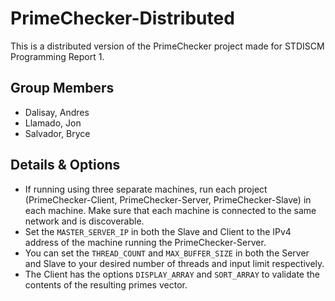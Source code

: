 # PrimeChecker-Distributed

This is a distributed version of the PrimeChecker project made for STDISCM Programming Report 1.

## Group Members
- Dalisay, Andres
- Llamado, Jon
- Salvador, Bryce

## Details & Options
- If running using three separate machines, run each project (PrimeChecker-Client, PrimeChecker-Server, PrimeChecker-Slave) in each machine. Make sure that each machine is connected to the same network and is discoverable.
- Set the `MASTER_SERVER_IP` in both the Slave and Client to the IPv4 address of the machine running the PrimeChecker-Server.
- You can set the `THREAD_COUNT` and `MAX_BUFFER_SIZE` in both the Server and Slave to your desired number of threads and input limit respectively.
- The Client has the options `DISPLAY_ARRAY` and `SORT_ARRAY` to validate the contents of the resulting primes vector.